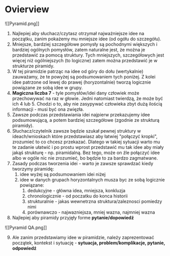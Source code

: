 # Ovierview
![[Pyramid.png]]

1. Najlepiej aby słuchacz/czytasz otrzymał najważniejsze idee na początku, zanim pokażemy mu mniejsze idee (od ogółu do szczegółu).
2. Mniejsze, bardziej szczegółowe pomysły są pochodnymi większych i bardziej ogólnych pomysłów, zatem naturalne jest, że można je przedstawić za pomocą struktury. Tych mniejszych, szczegółowych jest więcej niż ogólniejszych (to logiczne) zatem można przedstawić je w strukturze piramidy.
3. W tej piramidzie patrząc na idee od góry do dołu (wertykalnie) zauważamy, że te powyżej są podsumowaniem tych poniżej. Z kolei idee patrzone od lewej do prawej (horyzontalnie) tworzą logicznie powiązane ze sobą idee w grupy.
4. **Magiczna liczba 7** - tyle pomysłów/idei dany człowiek może przechowywać na raz w głowie. Jedni natomiast twierdzą, że może być ich 4 lub 5. Chodzi o to, aby nie zasypywać człowieka zbyt dużą ilością informacji - musi być ona zwięzła.
5. Zawsze podczas przedstawiania idei najpierw przekazujemy idee podsumowującą, a potem bardziej szczegółowe (zgodnie ze strukturą piramidy).
6. Słuchacz/czytelnik zawsze będzie szukał pewnej struktury w ideach/wnioskach które przedstawiasz aby łatwiej "połączyć kropki", zrozumieć to co chcesz przekazać. Dlatego w takiej sytuacji warto mu te zadanie ułatwić i po prostu wprost przedstawić mu tak idee aby miały jakąś strukturę - np. piramidalną. Bez tego, może on źle połączyć idee albo w ogóle nic nie zrozumieć, bo będzie to za bardzo zagmatwane.
7. Zasady podczas tworzenia idei - warto je zawsze sprawdzać kiedy tworzymy piramidę:
	1. idee wyżej są podsumowaniem idei niżej
	2. idee w danych grupach horyzontalnych musza byc ze sobą logicznie powiązane:
		1. dedukcyjne - główna idea, mniejsza, konkluzja
		2. chronologicznie - od poczatku do konca historii
		3. strukturalnie - jakas wewnetrzna struktura/zaleznosci pomiedzy nimi
		4. porównawczo - najwazniejsza, mniej wazna, najmniej wazna
8. Najlepiej aby piramidy przyjęły forme **pytanie/dopowiedź**

![[Pyramid QA.png]]

9. Ale zanim przedstawiamy idee w piramidzie, należy zaprezentować początek, kontekst i sytuację - **sytuacja, problem/komplikacje, pytanie, odpowiedź**

